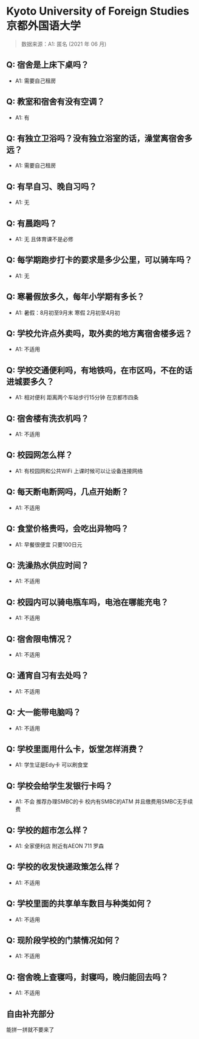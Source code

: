 # Kyoto University of Foreign Studies  京都外国语大学

> 数据来源：A1: 匿名 (2021 年 06 月)

## Q: 宿舍是上床下桌吗？

- A1: 需要自己租房

## Q: 教室和宿舍有没有空调？

- A1: 有

## Q: 有独立卫浴吗？没有独立浴室的话，澡堂离宿舍多远？

- A1: 需要自己租房

## Q: 有早自习、晚自习吗？

- A1: 无

## Q: 有晨跑吗？

- A1: 无 且体育课不是必修

## Q: 每学期跑步打卡的要求是多少公里，可以骑车吗？

- A1: 无

## Q: 寒暑假放多久，每年小学期有多长？

- A1: 暑假：8月初至9月末 寒假 2月初至4月初

## Q: 学校允许点外卖吗，取外卖的地方离宿舍楼多远？

- A1: 不适用

## Q: 学校交通便利吗，有地铁吗，在市区吗，不在的话进城要多久？

- A1: 相对便利 距离两个车站步行15分钟 在京都市四条

## Q: 宿舍楼有洗衣机吗？

- A1: 不适用

## Q: 校园网怎么样？

- A1: 有校园网和公共WiFi 上课时候可以让设备连接网络

## Q: 每天断电断网吗，几点开始断？

- A1: 不适用

## Q: 食堂价格贵吗，会吃出异物吗？

- A1: 早餐很便宜 只要100日元

## Q: 洗澡热水供应时间？

- A1: 不适用

## Q: 校园内可以骑电瓶车吗，电池在哪能充电？

- A1: 不适用

## Q: 宿舍限电情况？

- A1: 不适用

## Q: 通宵自习有去处吗？

- A1: 不适用

## Q: 大一能带电脑吗？

- A1: 不适用

## Q: 学校里面用什么卡，饭堂怎样消费？

- A1: 学生证是Edy卡 可以刷食堂

## Q: 学校会给学生发银行卡吗？

- A1: 不会 推荐办理SMBC的卡 校内有SMBC的ATM 并且缴费用SMBC无手续费

## Q: 学校的超市怎么样？

- A1: 全家便利店 附近有AEON 711 罗森

## Q: 学校的收发快递政策怎么样？

- A1: 不适用

## Q: 学校里面的共享单车数目与种类如何？

- A1: 不适用

## Q: 现阶段学校的门禁情况如何？

- A1: 不适用

## Q: 宿舍晚上查寝吗，封寝吗，晚归能回去吗？

- A1: 不适用

## 自由补充部分

能拼一拼就不要来了
